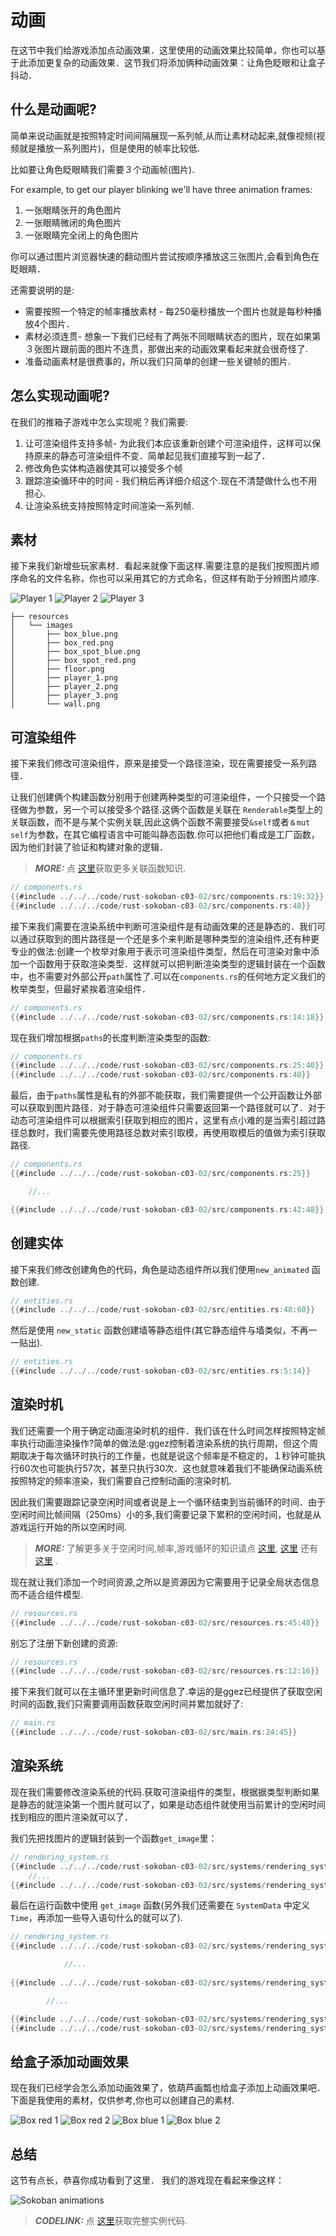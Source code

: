 # 动画
在这节中我们给游戏添加点动画效果．这里使用的动画效果比较简单，你也可以基于此添加更复杂的动画效果．这节我们将添加俩种动画效果：让角色眨眼和让盒子抖动． 

## 什么是动画呢?
简单来说动画就是按照特定时间间隔展现一系列帧,从而让素材动起来,就像视频(视频就是播放一系列图片)，但是使用的帧率比较低.

比如要让角色眨眼睛我们需要３个动画帧(图片).

For example, to get our player blinking we'll have three animation frames: 
1. 一张眼睛张开的角色图片
1. 一张眼睛微闭的角色图片
1. 一张眼睛完全闭上的角色图片

你可以通过图片浏览器快速的翻动图片尝试按顺序播放这三张图片,会看到角色在眨眼睛．

还需要说明的是: 
* 需要按照一个特定的帧率播放素材 - 每250毫秒播放一个图片也就是每秒种播放4个图片．
* 素材必须连贯- 想象一下我们已经有了两张不同眼睛状态的图片，现在如果第３张图片跟前面的图片不连贯，那做出来的动画效果看起来就会很奇怪了.
* 准备动画素材是很费事的，所以我们只简单的创建一些关键帧的图片.

## 怎么实现动画呢?
在我们的推箱子游戏中怎么实现呢？我们需要:
1. 让可渲染组件支持多帧- 为此我们本应该重新创建个可渲染组件，这样可以保持原来的静态可渲染组件不变．简单起见我们直接写到一起了．
1. 修改角色实体构造器使其可以接受多个帧
1. 跟踪渲染循环中的时间 - 我们稍后再详细介绍这个.现在不清楚做什么也不用担心.
1. 让渲染系统支持按照特定时间渲染一系列帧.

## 素材
接下来我们新增些玩家素材．看起来就像下面这样.需要注意的是我们按照图片顺序命名的文件名称，你也可以采用其它的方式命名，但这样有助于分辨图片顺序.

![Player 1](./images/player_1.png)
![Player 2](./images/player_2.png)
![Player 3](./images/player_3.png)

```
├── resources
│   └── images
│       ├── box_blue.png
│       ├── box_red.png
│       ├── box_spot_blue.png
│       ├── box_spot_red.png
│       ├── floor.png
│       ├── player_1.png
│       ├── player_2.png
│       ├── player_3.png
│       └── wall.png
```

## 可渲染组件
接下来我们修改可渲染组件，原来是接受一个路径渲染，现在需要接受一系列路径．

让我们创建俩个构建函数分别用于创建两种类型的可渲染组件，一个只接受一个路径做为参数，另一个可以接受多个路径.这俩个函数是关联在 `Renderable`类型上的关联函数，而不是与某个实例关联,因此这俩个函数不需要接受`&self`或者`＆mut self`为参数，在其它编程语言中可能叫静态函数.你可以把他们看成是工厂函数，因为他们封装了验证和构建对象的逻辑．

> **_MORE:_**  点 [这里](https://doc.rust-lang.org/book/ch05-03-method-syntax.html#associated-functions)获取更多关联函数知识.

```rust
// components.rs
{{#include ../../../code/rust-sokoban-c03-02/src/components.rs:19:32}}
{{#include ../../../code/rust-sokoban-c03-02/src/components.rs:48}}
```

接下来我们需要在渲染系统中判断可渲染组件是有动画效果的还是静态的．我们可以通过获取到的图片路径是一个还是多个来判断是哪种类型的渲染组件,还有种更专业的做法:创建一个枚举对象用于表示可渲染组件类型，然后在可渲染对象中添加一个函数用于获取渲染类型．这样就可以把判断渲染类型的逻辑封装在一个函数中，也不需要对外部公开`path`属性了.可以在`components.rs`的任何地方定义我们的枚举类型，但最好紧挨着渲染组件．

```rust
// components.rs
{{#include ../../../code/rust-sokoban-c03-02/src/components.rs:14:18}}
```

现在我们增加根据`paths`的长度判断渲染类型的函数:

```rust
// components.rs
{{#include ../../../code/rust-sokoban-c03-02/src/components.rs:25:40}}
{{#include ../../../code/rust-sokoban-c03-02/src/components.rs:48}}
```

最后，由于`paths`属性是私有的外部不能获取，我们需要提供一个公开函数让外部可以获取到图片路径．对于静态可渲染组件只需要返回第一个路径就可以了．对于动态可渲染组件可以根据索引获取到相应的图片，这里有点小难的是当索引超过路径总数时，我们需要先使用路径总数对索引取模，再使用取模后的值做为索引获取路径.

```rust
// components.rs
{{#include ../../../code/rust-sokoban-c03-02/src/components.rs:25}}

    //...

{{#include ../../../code/rust-sokoban-c03-02/src/components.rs:42:48}}
```

## 创建实体
接下来我们修改创建角色的代码，角色是动态组件所以我们使用`new_animated` 函数创建.

```rust
// entities.rs
{{#include ../../../code/rust-sokoban-c03-02/src/entities.rs:48:60}}
```

然后是使用 `new_static` 函数创建墙等静态组件(其它静态组件与墙类似，不再一一贴出).

```rust
// entities.rs
{{#include ../../../code/rust-sokoban-c03-02/src/entities.rs:5:14}}
```

## 渲染时机
我们还需要一个用于确定动画渲染时机的组件．我们该在什么时间怎样按照特定帧率执行动画渲染操作?简单的做法是:ggez控制着渲染系统的执行周期，但这个周期取决于每次循环时执行的工作量，也就是说这个频率是不稳定的，１秒钟可能执行60次也可能执行57次，甚至只执行30次．这也就意味着我们不能确保动画系统按照特定的频率渲染，我们需要自己控制动画的渲染时机.

因此我们需要跟踪记录空闲时间或者说是上一个循环结束到当前循环的时间．由于空闲时间比帧间隔（250ms）小的多,我们需要记录下累积的空闲时间，也就是从游戏运行开始的所以空闲时间.

> **_MORE:_**  了解更多关于空闲时间,帧率,游戏循环的知识请点 [这里](https://medium.com/@dr3wc/understanding-delta-time-b53bf4781a03#:~:text=Delta%20time%20describes%20the%20time,drawn%20and%20the%20current%20frame.&text=If%20you%20read%20my%20article,until%20the%20game%20is%20stopped.), [这里](https://www.reddit.com/r/pcmasterrace/comments/29qcqr/an_explanation_of_game_loops_fps_and_delta_time/) 还有 [这里](https://www.youtube.com/watch?v=pctGOMDW-HQ&list=PLlrATfBNZ98dC-V-N3m0Go4deliWHPFwT&index=37) .

现在就让我们添加一个时间资源,之所以是资源因为它需要用于记录全局状态信息而不适合组件模型.

```rust
// resources.rs
{{#include ../../../code/rust-sokoban-c03-02/src/resources.rs:45:48}}
```

别忘了注册下新创建的资源:

```rust
// resources.rs
{{#include ../../../code/rust-sokoban-c03-02/src/resources.rs:12:16}}
```

接下来我们就可以在主循环里更新时间信息了.幸运的是ggez已经提供了获取空闲时间的函数,我们只需要调用函数获取空闲时间并累加就好了:

```rust
// main.rs
{{#include ../../../code/rust-sokoban-c03-02/src/main.rs:24:45}}
```


## 渲染系统
现在我们需要修改渲染系统的代码.获取可渲染组件的类型，根据据类型判断如果是静态的就渲染第一个图片就可以了，如果是动态组件就使用当前累计的空闲时间找到相应的图片渲染就可以了．

我们先把找图片的逻辑封装到一个函数`get_image`里：

```rust
// rendering_system.rs
{{#include ../../../code/rust-sokoban-c03-02/src/systems/rendering_system.rs:17}}
    //...
{{#include ../../../code/rust-sokoban-c03-02/src/systems/rendering_system.rs:34:54}}
```

最后在运行函数中使用 `get_image` 函数(另外我们还需要在 `SystemData` 中定义`Time`，再添加一些导入语句什么的就可以了).

```rust
// rendering_system.rs
{{#include ../../../code/rust-sokoban-c03-02/src/systems/rendering_system.rs:57:81}}

            //...
            
{{#include ../../../code/rust-sokoban-c03-02/src/systems/rendering_system.rs:88}}

        //...

{{#include ../../../code/rust-sokoban-c03-02/src/systems/rendering_system.rs:97}}
{{#include ../../../code/rust-sokoban-c03-02/src/systems/rendering_system.rs:98}}

```

## 给盒子添加动画效果
现在我们已经学会怎么添加动画效果了，依葫芦画瓢也给盒子添加上动画效果吧．下面是我使用的素材，仅供参考,你也可以创建自己的素材.

![Box red 1](./images/box_red_1.png)
![Box red 2](./images/box_red_2.png)
![Box blue 1](./images/box_blue_1.png)
![Box blue 2](./images/box_blue_2.png)

## 总结
这节有点长，恭喜你成功看到了这里． 我们的游戏现在看起来像这样：

![Sokoban animations](./images/animations.gif)

> **_CODELINK:_**  点 [这里](https://github.com/iolivia/rust-sokoban/tree/master/code/rust-sokoban-c03-02)获取完整实例代码.